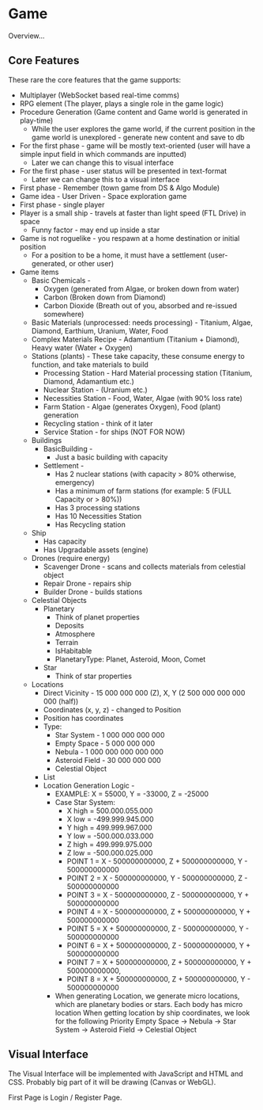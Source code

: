 # Game
Overview...
## Core Features
These rare the core features that the game supports:
* Multiplayer (WebSocket based real-time comms)
* RPG element (The player, plays a single role in the game logic)
* Procedure Generation (Game content and Game world is generated in play-time)
  * While the user explores the game world, if the current position in the game world is unexplored - generate new content and save to db
* For the first phase - game will be mostly text-oriented (user will have a simple input field in which commands are inputted)
  * Later we can change this to visual interface
* For the first phase - user status will be presented in text-format
  * Later we can change this to a visual interface
* First phase - Remember (town game from DS & Algo Module)
* Game idea - User Driven - Space exploration game
* First phase - single player
* Player is a small ship - travels at faster than light speed (FTL Drive) in space
  * Funny factor - may end up inside a star
* Game is not roguelike - you respawn at a home destination or initial position
  * For a position to be a home, it must have a settlement (user-generated, or other user)
* Game items 
  * Basic Chemicals - 
    * Oxygen (generated from Algae, or broken down from water) 
    * Carbon (Broken down from Diamond)
    * Carbon Dioxide (Breath out of you, absorbed and re-issued somewhere)
  * Basic Materials (unprocessed: needs processing) - Titanium, Algae, Diamond, Earthium, Uranium, Water, Food
  * Complex Materials Recipe - Adamantium (Titanium + Diamond), Heavy water (Water + Oxygen)
  * Stations (plants) - These take capacity, these consume energy to function, and take materials to build
    * Processing Station - Hard Material processing station (Titanium, Diamond, Adamantium etc.)
    * Nuclear Station - (Uranium etc.)
    * Necessities Station - Food, Water, Algae (with 90% loss rate)
    * Farm Station - Algae (generates Oxygen), Food (plant) generation
    * Recycling station - think of it later
    * Service Station - for ships (NOT FOR NOW)
  * Buildings
    * BasicBuilding -
      * Just a basic building with capacity
    * Settlement - 
      * Has 2 nuclear stations (with capacity > 80% otherwise, emergency)
      * Has a minimum of farm stations (for example: 5 (FULL Capacity or > 80%))
      * Has 3 processing stations
      * Has 10 Necessities Station
      * Has Recycling station
  * Ship
    * Has capacity
    * Has Upgradable assets (engine)
  * Drones (require energy)
    * Scavenger Drone - scans and collects materials from celestial object
    * Repair Drone - repairs ship
    * Builder Drone - builds stations
  * Celestial Objects
    * Planetary
      * Think of planet properties
      * Deposits
      * Atmosphere
      * Terrain
      * IsHabitable
      * PlanetaryType: Planet, Asteroid, Moon, Comet
    * Star
      * Think of star properties
  * Locations
    * Direct Vicinity - 15 000 000 000 (Z), X, Y (2 500 000 000 000 000 (half))
    * Coordinates (x, y, z) - changed to Position
    * Position has coordinates
    * Type: 
      * Star System - 1 000 000 000 000 
      * Empty Space - 5 000 000 000
      * Nebula - 1 000 000 000 000 000
      * Asteroid Field - 30 000 000 000
      * Celestial Object
    * List<Celestial Bodies>
    * Location Generation Logic -
      * EXAMPLE: X = 55000, Y = -33000, Z = -25000
      * Case Star System:
        * X high = 500.000.055.000
        * X low = -499.999.945.000
        * Y high = 499.999.967.000
        * Y low = -500.000.033.000
        * Z high = 499.999.975.000
        * Z low = -500.000.025.000
        * POINT 1 = X - 500000000000, Z + 500000000000, Y - 500000000000
        * POINT 2 = X - 500000000000, Y - 500000000000, Z - 500000000000
        * POINT 3 = X - 500000000000, Z - 500000000000, Y + 500000000000
        * POINT 4 = X - 500000000000, Z + 500000000000, Y + 500000000000
        * POINT 5 = X + 500000000000, Z - 500000000000, Y - 500000000000
        * POINT 6 = X + 500000000000, Z - 500000000000, Y + 500000000000
        * POINT 7 = X + 500000000000, Z + 500000000000, Y + 500000000000,
        * POINT 8 = X + 500000000000, Z + 500000000000, Y - 500000000000
      * When generating Location, we generate micro locations,
        which are planetary bodies or stars. Each body has micro location
        When getting location by ship coordinates, we look for the following Priority 
        Empty Space -> Nebula -> Star System -> Asteroid Field -> Celestial Object 

## Visual Interface

The Visual Interface will be implemented with JavaScript and HTML and CSS. Probably big part of 
it will be drawing (Canvas or WebGL).

First Page is Login / Register Page.


